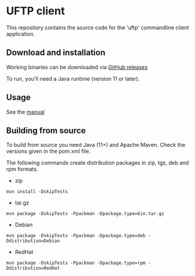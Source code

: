 # UFTP client

This repository contains the source code for the
'uftp' commandline client application.

## Download and installation

Working binaries can be downloaded via
[GitHub releases](https://github.com/UNICORE-EU/uftp-javaclient/releases)

To run, you'll need a Java runtime (version 11 or later).

## Usage

See the [manual](https://uftp-docs.readthedocs.io/en/latest/user-docs/uftp-client/index.html)

## Building from source

To build from source you need Java (11+) and Apache Maven.
Check the versions given in the pom.xml file.

The following commands create distribution packages
in zip, tgz, deb and rpm formats.

 * zip
```
mvn install -DskipTests
```

 * tar.gz

```
mvn package -DskipTests -Ppackman -Dpackage.type=bin.tar.gz
```

 * Debian

```
mvn package -DskipTests -Ppackman -Dpackage.type=deb -Ddistribution=Debian
```

 * RedHat

```
mvn package -DskipTests -Ppackman -Dpackage.type=rpm -Ddistribution=RedHat
```
